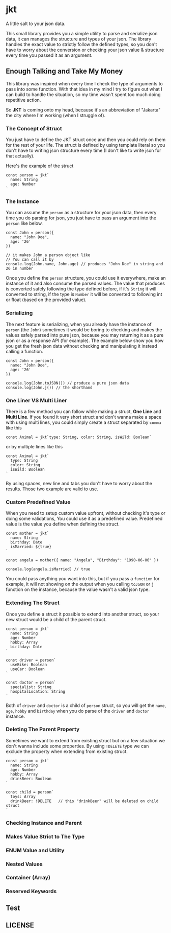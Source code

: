 # jkt

A little salt to your json data.

This small library provides you a simple utility to parse and serialize json data, it can manages the structure and types of your json.
The library handles the exact value to strictly follow the defined types, so you don't have to worry about the conversion or checking your json value & structure every time you passed it as an argument.

## Enough Talking and Take My Money

This library was inspired when every time I check the type of arguments to pass into some function. With that idea in my mind I try to figure out what I can build to handle the situation, so my time wasn't spent too much doing repetitive action.

So **JKT** is coming onto my head, because it's an abbreviation of "Jakarta" the city where I'm working (when I struggle of).

### The Concept of Struct

You just have to define the JKT struct once and then you could rely on them for the rest of your life. The struct is defined by using template literal so you don't have to writing json structure every time (I don't like to write json for that actually).

Here's the example of the struct

```
const person = jkt`
  name: String
  age: Number
`
```

### The Instance

You can assume the `person` as a structure for your json data, then every time you do parsing for json, you just have to pass an argument into the `person` like below.

```
const John = person({
  name: "John Doe",
  age: '26'
})

// it makes John a person object like
// You can call it by
console.log(John.name, John.age) // produces "John Doe" in string and 26 in number
```

Once you define the `person` structure, you could use it everywhere, make an instance of it and also consume the parsed values. The value that produces is converted safely following the type defined before, if it's `String` it will converted to string, if the type is `Number` it will be converted to following int or float (based on the provided value).

### Serializing

The next feature is serializing, when you already have the instance of `person` (the `John`) sometimes it would be boring to checking and makes the values safely parsed into pure json, because you may returning it as a pure json or as a response API (for example). The example below show you how you get the fresh json data without checking and manipulating it instead calling a function.

```
const John = person({
  name: "John Doe",
  age: '26'
})

console.log(John.toJSON()) // produce a pure json data
console.log(John.j()) // the shorthand
```

### One Liner VS Multi Liner

There is a few method you can follow while making a struct, **One Line** and **Multi Line**. If you found it very short struct and don't wanna make a space with using multi lines, you could simply create a struct separated by `comma` like this

```
const Animal = jkt`type: String, color: String, isWild: Boolean`
```

or by multiple lines like this

```
const Animal = jkt`
  type: String
  color: String
  isWild: Boolean
`
```

By using spaces, new line and tabs you don't have to worry about the results. Those two example are valid to use.

### Custom Predefined Value

When you need to setup custom value upfront, without checking it's type or doing some validations, You could use it as a predefined value. Predefined value is the value you define when defining the struct.

```
const mother = jkt`
  name: String
  birthday: Date
  isMarried: ${true}
`

const angela = mother({ name: "Angela", "Birthday": "1990-06-06" })

console.log(angela.isMarried) // true
```

You could pass anything you want into this, but if you pass a `function` for example, it will not showing on the output when you calling `toJSON` or `j` function on the instance, because the value wasn't a valid json type.

### Extending The Struct

Once you define a struct it possible to extend into another struct, so your new struct would be a child of the parent struct.

```
const person = jkt`
  name: String
  age: Number
  hobby: Array
  birthday: Date
`

const driver = person`
  useBike: Boolean
  useCar: Boolean
`

const doctor = person`
  specialist: String
  hospitalLocation: String
`
```

Both of `driver` and `doctor` is a child of `person` struct, so you will get the `name`, `age`, `hobby` and `birthday` when you do parse of the `driver` and `doctor` instance.

### Deleting The Parent Property

Sometimes we want to extend from existing struct but on a few situation we don't wanna include some properties. By using `!DELETE` type we can exclude the property when extending from existing struct.

```
const person = jkt`
  name: String
  age: Number
  hobby: Array
  drinkBeer: Boolean
`

const child = person`
  toys: Array
  drinkBeer: !DELETE   // this "drinkBeer" will be deleted on child struct
`
```

### Checking Instance and Parent

### Makes Value Strict to The Type

### ENUM Value and Utility

### Nested Values

### Container (Array)

### Reserved Keywords

## Test

## LICENSE
